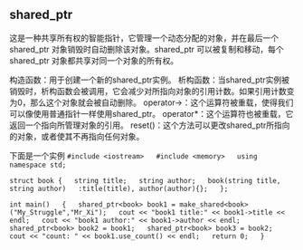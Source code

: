 ## shared_ptr

这是一种共享所有权的智能指针，它管理一个动态分配的对象，并在最后一个shared_ptr 对象销毁时自动删除该对象。shared_ptr 可以被复制和移动，每个shared_ptr 对象都共享对同一个对象的所有权。

构造函数：用于创建一个新的shared_ptr实例。
析构函数：当shared_ptr实例被销毁时，析构函数会被调用，它会减少对所指向对象的引用计数。如果引用计数变为0，那么这个对象就会被自动删除。
operator->：这个运算符被重载，使得我们可以像使用普通指针一样使用shared_ptr。
operator*：这个运算符也被重载，它返回一个指向所管理对象的引用。
reset()：这个方法可以更改shared_ptr所指向的对象，或者使其不再指向任何对象。

下面是一个实例
`#include <iostream>  
#include <memory>  
using namespace std;`  

`struct book {  
	string title;  
	string author;  
	book(string title, string author)  
		:title(title), author(author){};  
};`  

`int main()  
{  
	shared_ptr<book> book1 = make_shared<book>("My_Struggle","Mr_Xi");  
	cout << "book1 title:" << book1->title << endl;  
	cout << "book1 author:" << book1->author << endl;  
	shared_ptr<book> book2 = book1;  
	shared_ptr<book> book3 = book2;  
	cout << "count: " << book1.use_count() << endl;  
	return 0;  
}`  


